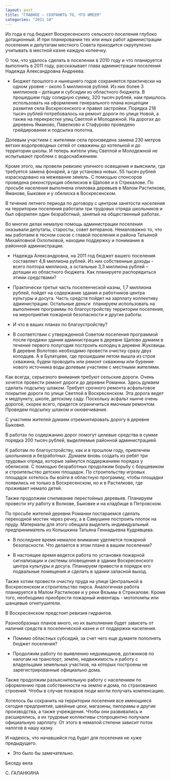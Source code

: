 ```yaml
---
layout: post
title: "ГЛАВНОЕ – СОХРАНИТЬ ТО, ЧТО ИМЕЕМ"
categories: "2011 10"
---
```


Из года в год бюджет Воскресенского сельского поселения глубоко дотационный. И при планировании тех или иных работ администрации поселения и депутатам местного Совета приходится скрупулезно учитывать в местной казне каждую копеечку.

О  том, что удалось сделать в поселении в 2010 году и что планируется выполнить в  2011 году, рассказывает глава администрации поселения Надежда Александровна  Андреева.

- Бюджет  прошлого и нынешнего годов сохраняется практически на одном уровне – около 5  миллионов рублей. Из них более 3 миллионов – дотации и субсидии из областного  бюджета. В прошедшем году солидную сумму, 320 тысяч рублей, нам пришлось  использовать на оформление генерального плана концепции развития села  Воскресенского и правил застройки. Порядка 218 тысяч рублей потребовалось на  ремонт дороги по улице Новой, а также на перекрестке улиц Светлой и Молодежной.  На дорогах до деревень Яманово, Павелково и Стафурово проведено грейдирование и  подсыпка полотна.

Долевым  участием с жителями села произведена замена 230 метров ветхих водопроводных  сетей от скважины до котельной и до территории школы. И теперь жители улиц  Светлой и Молодежной не испытывают проблем с водоснабжением.

Кроме  этого, мы провели ревизию уличного освещения и выяснили, где требуется замена  фонарей, а где установка новых. 55 тысяч рублей израсходовано на межевание  земель. С помощью спонсоров проведена реконструкция обелисков в Щапове и в  Стрекалове. По просьбе населения выполнена опиловка деревьев в Малом  Растилкове, Яманове, Быковке и у обелиска в Воскресенском.

В  течение летнего периода по договору с центром занятости населения на территории  поселения работали три трудовых отряда школьников и был оформлен один  безработный, занятый на общественный работах.

Во  многих делах немалую помощь администрации поселения оказывали депутаты,  старосты, совет ветеранов. Немаловажно то, что мы работаем в тесном союзе с  главой поселения и района Татьяной Михайловной Охлопковой, находим поддержку и  понимание в районной администрации.

-  Надежда Александровна, на 2011 год бюджет вашего поселения составляет 4,8  миллиона рублей. Из них собственные доходы - всего полтора миллиона, а  остальные 3,3 миллиона рублей – дотации из областного бюджета. Как планируете  распорядиться этими средствами?

-  Практически третья часть поселенческой казны, 1,7 миллиона рублей, пойдет на  содержание здания и работников центра культуры и досуга. Часть средств пойдет  на зарплату коллективу администрации. Остальные деньги  планируем использовать на выполнение  программы по благоустройству территории поселения, на мероприятия пожарной  безопасности и другие работы.

-  И что в ваших планах по благоустройству?

-  В соответствии с утвержденной Советом поселения программой после продажи здания  администрации в деревне Щапово думаем в течение первого полугодия построить  колодец в деревне Жуковицы. В деревне Волотово необходимо провести очистку  сразу двух колодцев. А в Булатцеве, где прошедшим летом вышла из строя  скважина, будем проводить или ремонт скважины или бурение нового источника воды  долевым участием с местными жителями.

Как  всегда, серьезного внимания требуют сельские дороги. Очень хочется провести  ремонт дороги до деревни Романки. Здесь думаем сделать подсыпку шлаком. Требует  срочного ремонта асфальтовое покрытие дороги по улице Светлой в Воскресенском.  Эта дорога ведет к медпункту, школе, детскому саду. Поскольку асфальт нынче  очень дорогой, скорее всего, придется ограничиться ямочным ремонтом. Проведем  подсыпку шлаком и окювечивание.

С  участием жителей думаем отремонтировать дорогу в деревне Быковке.

В работах  по содержанию дорог помогут целевые средства в сумме порядка 200 тысяч рублей,  выделяемые районной администрацией.

К  работам по благоустройству, как и в прошлом году, привлечем школьников и  безработных. Думаем вновь создать из ребят три трудовых отряда, которые  займутся поддержанием порядка у обелисков. С помощью безработных продолжим  борьбу с борщевиком и строительство детских площадок. По строительству игровых  площадок хотелось бы войти в областную программу, чтобы площадки появились не  только в Воскресенском, но и в Растилкове, где проживает немало детей.

Также  продолжим спиливание перестойных деревьев. Планируем провести эту работу в  Волкове, Быковке и на кладбище в Петровском.

По  просьбе жителей деревни Романки постараемся сделать переходной мостик через  речку, а в Самушине построить плоток на пруду. Материалы для этого обещала  выделить индивидуальный предприниматель из Колышкина Татьяна Геннадьевна  Кудрявцева.

-  В последнее время немалое внимание уделяется пожарной безопасности. Что  делается в этом плане в вашем поселении?

-  В настоящее время ведется работа по установке пожарной сигнализации и системы  оповещения в здании Воскресенского центра культуры и досуга. Планируем привести  в порядок его подвальные помещения и сделать в здании запасной выход.

Также  хотим провести очистку пруда на улице Центральной в Воскресенском и  строительство пирса. Аналогичная работа планируется в Малом Растилкове и у реки  Вязьмы в Стрекалове. Кроме того, необходимо приобрести пожарный инвентарь -  мотопомпы или шанцевые огнетушители.

В  Воскресенском предстоит ревизия гидрантов.

Разнообразных  планов много, но их выполнение будет зависеть от наличия средств в поселенческой  казне и от поддержки населения.

- Помимо  областных субсидий, за счет чего еще думаете пополнять бюджет поселения?

-  Продолжим работу по выявлению недоимщиков, должников по налогам на транспорт,  землю, недвижимость и работу с владельцами земельных участков, на которых  построены не зарегистрированные официально дома.

Также  продолжим разъяснительную работу с населением по оформлению прав собственности  на землю и дома, по страхованию строений. Чтобы в случае пожаров люди могли  получать компенсацию.

Хотелось  бы сохранить на территории поселения все имеющиеся сегодня предприятия, швейные  цехи, магазины, пилорамы и другие производства, а также учреждения. Чтобы они  развивались и расширялись, а их трудовые коллективы стопроцентно получали официальную  зарплату. От этого в немалой степени зависит поток налогов в нашу казну.

И  надеюсь, что начавшийся год будет для поселения не хуже предыдущего.

-  Это было бы замечательно.



Беседу  вела

С.  ГАЛАНКИНА


